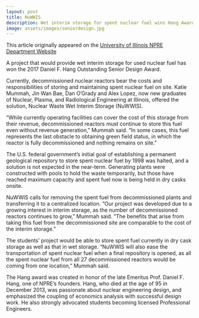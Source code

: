 ```yaml
---
layout: post
title: NuWWIS
description: Wet interim storage for spent nuclear fuel wins Hang Award
image: assets/images/seniordesign.jpg
---
```


This article originally appeared on the <a href="http://npre.illinois.edu/news/wet-interim-storage-spent-nuclear-fuel-wins-hang-award">University of Illinois NPRE Department Website</a>


A project that would provide wet interim storage for used nuclear fuel has won the 2017 Daniel F. Hang Outstanding Senior Design Award.

Currently, decommissioned nuclear reactors bear the costs and responsibilities of storing and maintaining spent nuclear fuel on site. Katie Mummah, Jin Wan Bae, Dan O’Grady and Alex Lopez, now new graduates of Nuclear, Plasma, and Radiological Engineering at Illinois, offered the solution, Nuclear Waste Wet Interim Storage (NuWWIS).

“While currently operating facilities can cover the cost of this storage from their revenue, decommissioned reactors must continue to store this fuel even without revenue generation,” Mummah said. “In some cases, this fuel represents the last obstacle to obtaining green field status, in which the reactor is fully decommissioned and nothing remains on site.”

The U.S. federal government’s initial goal of establishing a permanent geological repository to store spent nuclear fuel by 1998 was halted, and a solution is not expected in the near-term. Generating plants were constructed with pools to hold the waste temporarily, but those have reached maximum capacity and spent fuel now is being held in dry casks onsite.

NuWWIS calls for removing the spent fuel from decommissioned plants and transferring it to a centralized location. “Our project was developed due to a growing interest in interim storage, as the number of decommissioned reactors continues to grow,” Mummah said. “The benefits that arise from taking this fuel from the decommissioned site are comparable to the cost of the interim storage.”

The students’ project would be able to store spent fuel currently in dry cask storage as well as that in wet storage. “NuWWIS will also ease the transportation of spent nuclear fuel when a final repository is opened, as all the spent nuclear fuel from all 27 decommissioned reactors would be coming from one location,” Mummah said.

The Hang award was created in honor of the late Emeritus Prof. Daniel F. Hang, one of NPRE’s founders. Hang, who died at the age of 95 in December 2013, was passionate about nuclear engineering design, and emphasized the coupling of economics analysis with successful design work. He also strongly advocated students becoming licensed Professional Engineers.
